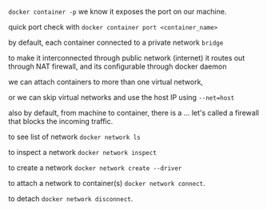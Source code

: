 `docker container -p` we know it exposes the port on our machine.  

quick port check with `docker container port <container_name>`  

by default, each container connected to a private network `bridge`  

to make it interconnected through public network (internet) it routes out through NAT firewall, and its configurable through docker daemon  

we can attach containers to more than one virtual network,  

or we can skip virtual networks and use the host IP using `--net=host`  

also by default, from machine to container, there is a ... let's called a firewall that blocks the incoming traffic.  

to see list of network `docker network ls`  

to inspect a network `docker network inspect`  

to create a network `docker network create --driver`  

to attach a network to container(s) `docker network connect`. 

to detach `docker network disconnect`. 
